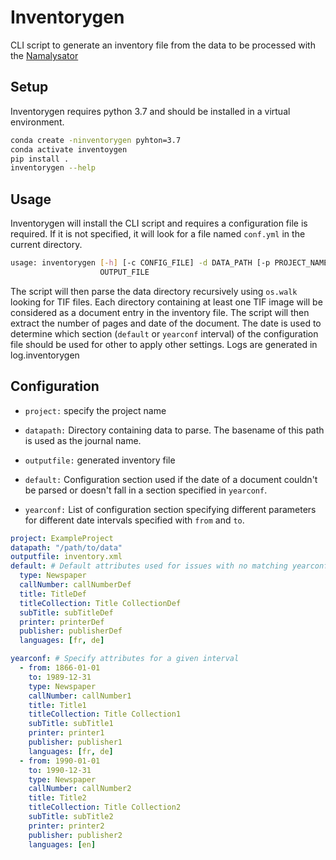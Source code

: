 # Inventorygen

CLI script to generate an inventory file from the data to be processed with the [Namalysator](https://github.com/natliblux/Namalysator)

## Setup

Inventorygen requires python 3.7 and should be installed in a virtual environment.

```bash
conda create -ninventorygen pyhton=3.7
conda activate inventoygen
pip install .
inventorygen --help
```

## Usage
Inventorygen will install the CLI script and requires a configuration file is required.
If it is not specified, it will look for a file named ```conf.yml``` in the current directory.
```bash
usage: inventorygen [-h] [-c CONFIG_FILE] -d DATA_PATH [-p PROJECT_NAME] -o
                    OUTPUT_FILE
```

The script will then parse the data directory recursively using ```os.walk``` looking for TIF files. 
Each directory containing at least one TIF image will be considered as a document entry in the inventory file.
The script will then extract the number of pages and date of the document.
The date is used to determine which section (```default``` or ```yearconf``` interval) of the configuration file should be used for other to apply other settings.
Logs are generated in log.inventorygen

## Configuration

* ```project:``` specify the project name
* ```datapath:``` Directory containing data to parse. The basename of this path is used as the journal name. 
* ```outputfile:``` generated inventory file

* ```default:``` Configuration section used if the date of a document couldn't be parsed or doesn't fall in a section specified in ```yearconf```.
* ```yearconf:``` List of configuration section specifying different parameters for different date intervals specified with ```from``` and ```to```.

```yaml
project: ExampleProject
datapath: "/path/to/data"
outputfile: inventory.xml
default: # Default attributes used for issues with no matching yearconf
  type: Newspaper
  callNumber: callNumberDef
  title: TitleDef
  titleCollection: Title CollectionDef
  subTitle: subTitleDef
  printer: printerDef
  publisher: publisherDef
  languages: [fr, de]

yearconf: # Specify attributes for a given interval
  - from: 1866-01-01
    to: 1989-12-31
    type: Newspaper
    callNumber: callNumber1
    title: Title1
    titleCollection: Title Collection1
    subTitle: subTitle1
    printer: printer1
    publisher: publisher1
    languages: [fr, de]
  - from: 1990-01-01
    to: 1990-12-31
    type: Newspaper
    callNumber: callNumber2
    title: Title2
    titleCollection: Title Collection2
    subTitle: subTitle2
    printer: printer2
    publisher: publisher2
    languages: [en]
 ```
